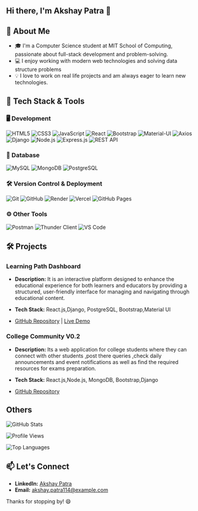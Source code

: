 
## Hi there, I'm Akshay Patra 👋

## 🚀 About Me

- 🎓 I'm a Computer Science student at MIT School of Computing, passionate about full-stack development and problem-solving.
- 💻 I enjoy working with modern web technologies and solving data structure problems
- 💡 I love to work on real life  projects and am always eager to learn new technologies.

## 🚀 Tech Stack & Tools  

### 🖥️ Development 
![HTML5](https://img.shields.io/badge/HTML5-%23E34F26.svg?style=for-the-badge&logo=html5&logoColor=white)  ![CSS3](https://img.shields.io/badge/CSS3-%231572B6.svg?style=for-the-badge&logo=css3&logoColor=white) ![JavaScript](https://img.shields.io/badge/JavaScript-%23F7DF1E.svg?style=for-the-badge&logo=javascript&logoColor=black)  ![React](https://img.shields.io/badge/React-%2361DAFB.svg?style=for-the-badge&logo=react&logoColor=black)  ![Bootstrap](https://img.shields.io/badge/Bootstrap-%23563D7C.svg?style=for-the-badge&logo=bootstrap&logoColor=white)   ![Material-UI](https://img.shields.io/badge/MaterialUI-%230081CB.svg?style=for-the-badge&logo=mui&logoColor=white)  ![Axios](https://img.shields.io/badge/Axios-5A29E4?style=for-the-badge&logo=axios&logoColor=white)   
![Django](https://img.shields.io/badge/Django-%23092E20.svg?style=for-the-badge&logo=django&logoColor=white)  ![Node.js](https://img.shields.io/badge/Node.js-%23339933.svg?style=for-the-badge&logo=nodedotjs&logoColor=white) ![Express.js](https://img.shields.io/badge/Express.js-%23000000.svg?style=for-the-badge&logo=express&logoColor=white)  ![REST API](https://img.shields.io/badge/REST-API-%23000000.svg?style=for-the-badge&logo=fastapi&logoColor=white) 
  
### 💾 Database  
![MySQL](https://img.shields.io/badge/MySQL-%234479A1.svg?style=for-the-badge&logo=mysql&logoColor=white)  ![MongoDB](https://img.shields.io/badge/MongoDB-%2347A248.svg?style=for-the-badge&logo=mongodb&logoColor=white) ![PostgreSQL](https://img.shields.io/badge/PostgreSQL-%23336791.svg?style=for-the-badge&logo=postgresql&logoColor=white)  
 
### 🛠 Version Control & Deployment  
![Git](https://img.shields.io/badge/Git-%23F05033.svg?style=for-the-badge&logo=git&logoColor=white)  ![GitHub](https://img.shields.io/badge/GitHub-%23181717.svg?style=for-the-badge&logo=github&logoColor=white)  ![Render](https://img.shields.io/badge/Render-%230046F7.svg?style=for-the-badge&logo=render&logoColor=white)  ![Vercel](https://img.shields.io/badge/Vercel-%23000000.svg?style=for-the-badge&logo=vercel&logoColor=white) ![GitHub Pages](https://img.shields.io/badge/GitHub%20Pages-%232D333B.svg?style=for-the-badge&logo=github&logoColor=white)   

### ⚙️ Other Tools  
![Postman](https://img.shields.io/badge/Postman-%23FF6C37.svg?style=for-the-badge&logo=postman&logoColor=white)  ![Thunder Client](https://img.shields.io/badge/Thunder%20Client-%23007ACC.svg?style=for-the-badge&logo=visualstudiocode&logoColor=white)  ![VS Code](https://img.shields.io/badge/VS%20Code-%23007ACC.svg?style=for-the-badge&logo=visualstudiocode&logoColor=white)  


## 🛠️ Projects

### Learning Path Dashboard
- **Description:** It is an interactive platform designed to enhance the educational experience for both learners and educators by providing a structured,
                    user-friendly interface for managing and navigating through educational content.
  
- **Tech Stack:** React.js,Django, PostgreSQL, Bootstrap,Material UI
- [GitHub Repository](https://github.com/akshaypatra/LearningPathDashboard-frontend) | [Live Demo](https://akshaypatra.github.io/LearningPathDashboard-frontend/)


### College Community V0.2
- **Description:** Its a web application for college students where they can connect with other students ,post there queries ,check daily
                    announcements and event notifications as well as find the required resources for exams preparation.
  
- **Tech Stack:** React.js,Node.js, MongoDB, Bootstrap,Django
- [GitHub Repository](https://github.com/akshaypatra/College-Community-V0.2 )


## Others

![GitHub Stats](https://github-readme-stats.vercel.app/api?username=akshaypatra&show_icons=true&theme=radical)

![Profile Views](https://komarev.com/ghpvc/?username=akshaypatra&color=blue)

![Top Languages](https://github-readme-stats.vercel.app/api/top-langs/?username=akshaypatra&layout=compact&theme=radical)

<!-- 
![GitHub Trophy](https://github-profile-trophy.vercel.app/?username=akshaypatra&theme=radical)
-->


## 📫 Let's Connect
- **LinkedIn:** [Akshay Patra](https://www.linkedin.com/in/akshay-patra-6a8b67259/)
- **Email:** [akshay.patra114@example.com](mailto:akshay.patra114@gmail.com)

Thanks for stopping by! 😄

<!---
akshaypatra/akshaypatra is a ✨ special ✨ repository because its `README.md` (this file) appears on your GitHub profile.
You can click the Preview link to take a look at your changes.
--->
